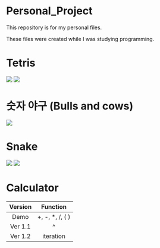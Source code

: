 # Personal_Project

This repository is for my personal files.

These files were created while I was studying programming. 

# Tetris

<img src= "https://user-images.githubusercontent.com/36218264/41274985-6004c050-6e5a-11e8-8bde-9a43bf899d08.PNG">
<img src = "https://user-images.githubusercontent.com/36218264/41274989-62339b44-6e5a-11e8-9bb7-92ca829b91ac.PNG">

# 숫자 야구 (Bulls and cows)

<img src = "https://user-images.githubusercontent.com/36218264/41327963-92013b5a-6f00-11e8-8ab1-ac8e765b54f7.PNG">

# Snake

<img src = "https://user-images.githubusercontent.com/36218264/41275190-0df6ab38-6e5b-11e8-97bb-f6d6eba19d87.PNG">
<img src = "https://user-images.githubusercontent.com/36218264/41275195-103ec696-6e5b-11e8-89cb-6f53d48ae208.PNG">

# Calculator

|Version|Function|
|:-:|:-:|
|Demo|+, -, *, /, ( ) |
|Ver 1.1|^|
|Ver 1.2|iteration|
